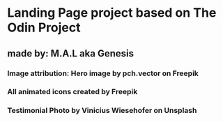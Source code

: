 # Landing Page project based on The Odin Project

## made by: M.A.L aka Genesis

### Image attribution: Hero image by pch.vector on Freepik

### All animated icons created by Freepik

### Testimonial Photo by Vinicius Wiesehofer on Unsplash
